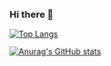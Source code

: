 ### Hi there 👋

[![Top Langs](https://github-readme-stats.vercel.app/api/top-langs/?username=Tim-8&layout=compact&theme=merko)](https://github.com/anuraghazra/github-readme-stats)

[![Anurag's GitHub stats](https://github-readme-stats.vercel.app/api?username=Tim-8&theme=merko&show_icons=true)](https://github.com/anuraghazra/github-readme-stats)
<!--
**Tim-8/Tim-8** is a ✨ _special_ ✨ repository because its `README.md` (this file) appears on your GitHub profile.

Here are some ideas to get you started:

- 🔭 I’m currently working on ...
- 🌱 I’m currently learning ...
- 👯 I’m looking to collaborate on ...
- 🤔 I’m looking for help with ...
- 💬 Ask me about ...
- 📫 How to reach me: ...
- 😄 Pronouns: ...
- ⚡ Fun fact: ...
-->
